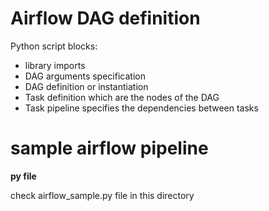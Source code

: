 # Airflow DAG definition 

Python script blocks:
- library imports
- DAG arguments specification
- DAG definition or instantiation
- Task definition which are the nodes of the DAG
- Task pipeline specifies the dependencies between tasks

# sample airflow pipeline

**py file**

check airflow_sample.py file in this directory
